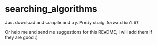 # searching_algorithms

Just download and compile and try. Pretty straighforward isn't it?

Or help me and send me suggestions for this README, i will add them if they are good :)
